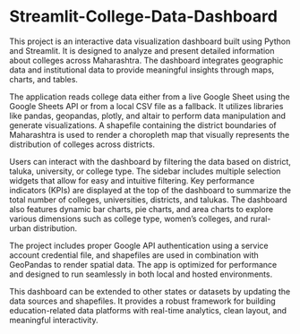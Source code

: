 # Streamlit-College-Data-Dashboard

This project is an interactive data visualization dashboard built using Python and Streamlit. It is designed to analyze and present detailed information about colleges across Maharashtra. The dashboard integrates geographic data and institutional data to provide meaningful insights through maps, charts, and tables.

The application reads college data either from a live Google Sheet using the Google Sheets API or from a local CSV file as a fallback. It utilizes libraries like pandas, geopandas, plotly, and altair to perform data manipulation and generate visualizations. A shapefile containing the district boundaries of Maharashtra is used to render a choropleth map that visually represents the distribution of colleges across districts.

Users can interact with the dashboard by filtering the data based on district, taluka, university, or college type. The sidebar includes multiple selection widgets that allow for easy and intuitive filtering. Key performance indicators (KPIs) are displayed at the top of the dashboard to summarize the total number of colleges, universities, districts, and talukas. The dashboard also features dynamic bar charts, pie charts, and area charts to explore various dimensions such as college type, women’s colleges, and rural-urban distribution.

The project includes proper Google API authentication using a service account credential file, and shapefiles are used in combination with GeoPandas to render spatial data. The app is optimized for performance and designed to run seamlessly in both local and hosted environments.

This dashboard can be extended to other states or datasets by updating the data sources and shapefiles. It provides a robust framework for building education-related data platforms with real-time analytics, clean layout, and meaningful interactivity.
